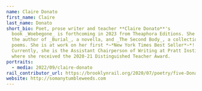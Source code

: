 ```yaml
---
name: Claire Donato
first_name: Claire
last_name: Donato
short_bio: Poet, prose writer and teacher **Claire Donato**'s
  book _Woebegone_ is forthcoming in 2023 from Theaphora Editions. She is also
  the author of _Burial_, a novella, and _The Second Body_, a collection of
  poems. She is at work on her first *~*New York Times Best Seller*~*!!! :D
  Currently, she is the Assistant Chairperson of Writing at Pratt Institute,
  where she received the 2020-21 Distinguished Teacher Award.
portraits:
  - media: 2022/09/claire-donato
rail_contributor_url: https://brooklynrail.org/2020/07/poetry/five-Donato
website: http://somanytumbleweeds.com
---
```

